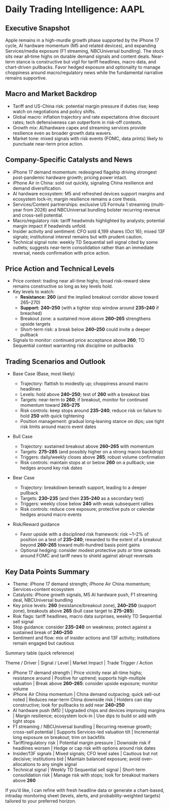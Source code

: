 # Daily Trading Intelligence: AAPL

## Executive Snapshot
Apple remains in a high-murdle growth phase supported by the iPhone 17 cycle, AI hardware momentum (M5 and related devices), and expanding Services/media exposure (F1 streaming, NBCUniversal bundling). The stock sits near all‑time highs on durable demand signals and content deals. Near-term stance is constructive but vigil for tariff headlines, macro data, and chart-driven pullbacks. Favor hedged exposure and optionality to manage choppiness around macro/regulatory news while the fundamental narrative remains supportive.

## Macro and Market Backdrop
- Tariff and US-China risk: potential margin pressure if duties rise; keep watch on negotiations and policy shifts. 
- Global macro: inflation trajectory and rate expectations drive discount rates; tech defensiveness can outperform in risk-off contexts.
- Growth mix: AI/hardware capex and streaming services provide resilience even as broader growth data wavers.
- Market tone: mixed signals with risk events (FOMC, data prints) likely to punctuate near-term price action.

## Company-Specific Catalysts and News
- iPhone 17 demand momentum: redesigned flagship driving strongest post-pandemic hardware growth; pricing power intact.
- iPhone Air in China: sold out quickly, signaling China resilience and demand diversification.
- AI hardware ecosystem: M5 and refreshed devices support margins and ecosystem lock-in; margin resilience remains a core thesis.
- Services/Content partnerships: exclusive US Formula 1 streaming (multi-year from 2026) and NBCUniversal bundling bolster recurring revenue and cross-sell potential.
- Macro/regulatory risk: tariff headwinds highlighted by analysts; potential margin impact if headwinds unfold.
- Insider activity and sentiment: CFO sold 4,199 shares (Oct 16); mixed 13F signals; institutional interest remains but with prudent caution.
- Technical signal note: weekly TD Sequential sell signal cited by some outlets; suggests near-term consolidation rather than an immediate reversal, needs confirmation with price action.

## Price Action and Technical Levels
- Price context: trading near all-time highs; broad risk-reward skew remains constructive so long as key levels hold.
- Key levels to watch:
  - **Resistance:** **260** (and the implied breakout corridor above toward 265–270)
  - **Support:** **240–250** (with a tighter stop window around **235–240** if breached)
  - Breakout zone: a sustained move above **260–265** strengthens upside targets
  - Short-term risk: a break below **240–250** could invite a deeper pullback
- Signals to monitor: continued price acceptance above **260**; TD Sequential context warranting risk discipline on pullbacks

## Trading Scenarios and Outlook
- Base Case (Base, most likely)
  - Trajectory: flattish to modestly up; choppiness around macro headlines
  - Levels: hold above **240–250**; test of **260** with a breakout bias
  - Targets: near-term to **260**; if breakout, monitor for continued momentum toward **265–275**
  - Risk controls: keep stops around **235–240**; reduce risk on failure to hold **250** with quick tightening
  - Position management: gradual long‑leaning stance on dips; use tight risk limits around macro event dates

- Bull Case
  - Trajectory: sustained breakout above **260–265** with momentum
  - Targets: **275–285** (and possibly higher on a strong macro backdrop)
  - Triggers: daily/weekly closes above **265**; robust volume confirmation
  - Risk controls: maintain stops at or below **260** on a pullback; use hedges around key risk dates

- Bear Case
  - Trajectory: breakdown beneath support, leading to a deeper pullback
  - Targets: **230–235** (and then **235–240** as a secondary test)
  - Triggers: weekly close below **240** with weak subsequent rallies
  - Risk controls: reduce core exposure; protective puts or calendar hedges around macro events

- Risk/Reward guidance
  - Favor upside with a disciplined risk framework: risk ~1–2% of position on a test of **235–240**; rewarded to the extent of a breakout beyond **260–265** toward multi-hundred basis point gains
  - Optional hedging: consider modest protective puts or time spreads around FOMC and tariff news to shield against abrupt reversals

## Key Data Points Summary
- Theme: iPhone 17 demand strength; iPhone Air China momentum; Services+content ecosystem
- Catalysts: iPhone growth signals, M5 AI hardware push, F1 streaming deal, NBCUniversal bundling
- Key price levels: **260** (resistance/breakout zone), **240–250** (support zone), breakouts above **265** (bull case target to **275–285**)
- Risk flags: tariff headlines, macro data surprises, weekly TD Sequential sell signal
- Stop guidance: consider **235–240** on weakness; protect against a sustained break of **240–250**
- Sentiment and flow: mix of insider actions and 13F activity; institutions remain engaged but cautious

Summary table (quick reference)

Theme / Driver | Signal / Level | Market Impact | Trade Trigger / Action
- iPhone 17 demand strength | Price vicinity near all-time highs; resistance around | Positive for uptrend; supports high-multiple valuation | Break above **260–265**: consider upside exposure; monitor volume
- iPhone Air China momentum | China demand outpacing; quick sell-out noted | Reduces near-term China downside risk | Holders can stay constructive; look for pullbacks to add near **240–250**
- AI hardware push (M5) | Upgraded chips and devices improving margins | Margin resilience; ecosystem lock-in | Use dips to build or add with tight stops
- F1 streaming / NBCUniversal bundling | Recurring revenue growth; cross-sell potential | Supports Services-led valuation tilt | Incremental long exposure on breakout; trim on backfills
- Tariff/regulatory risk | Potential margin pressure | Downside risk if headlines worsen | Hedge or cap risk with options around risk dates
- Insider/13F signals | Mixed signals; CFO level sales | Cautious but not decisive; institutions bid | Maintain balanced exposure; avoid over-allocations to any single signal
- Technical signal | Weekly TD Sequential sell signal | Short-term consolidation risk | Manage risk with stops; look for breakout markers above **260**


If you’d like, I can refine with fresh headline data or generate a chart-based, intraday monitoring sheet (levels, alerts, and probability-weighted targets) tailored to your preferred horizon.
